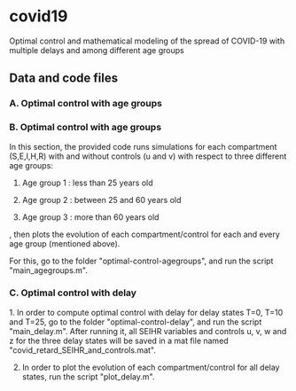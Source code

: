 # covid19
Optimal control and mathematical modeling of the spread of COVID-19 with multiple delays and among different age groups

<h2>Data and code files</h2>
<h3>A. Optimal control with age groups </h3>

<h3>B. Optimal control with age groups </h3>
In this section, the provided code runs simulations for each compartment (S,E,I,H,R) with and without controls (u and v) with respect to three different age groups:

1. Age group 1 : less than 25 years old

2. Age group 2 : between 25 and 60 years old

3. Age group 3 : more than 60 years old

, then plots the evolution of each compartment/control for each and every age group (mentioned above).

For this, go to the folder "optimal-control-agegroups", and run the script "main_agegroups.m".  

<h3>C. Optimal control with delay</h3>
1. In order to compute optimal control with delay for delay states T=0, T=10 and T=25, go to the folder "optimal-control-delay", and run the script "main_delay.m". After running it, all SEIHR variables and controls u, v, w and z for the three delay states will be saved in a mat file named "covid_retard_SEIHR_and_controls.mat".

2. In order to plot the evolution of each compartment/control for all delay states, run the script "plot_delay.m".

